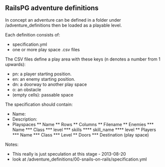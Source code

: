 RailsPG adventure definitions
-----------------------------

In concept an adventure can be defined in a folder under /adventure_definitions
then be loaded as a playable level. 

Each definition consists of:

* specification.yml
* one or more play space .csv files

The CSV files define a play area with these keys (n denotes a number from 1 upwards):

* pn: a player starting position.
* en: an enemy starting position.
* dn: a doorway to another play space
* o: an obstacle
* (empty cells): passable space

The specification should contain:

* Name:
* Description:
* Playspaces
** Name
** Rows
** Columns
** Filename
** Enemies
*** Name
*** Class
*** level
*** skills
**** skill_name
**** level
** Players
*** Name
*** Class
*** Level
** Doors
*** Destination (play space)

Notes:
* This really is just speculation at this stage - 2013-08-20
* look at /adventure_definitions/00-snails-on-rails/specification.yml